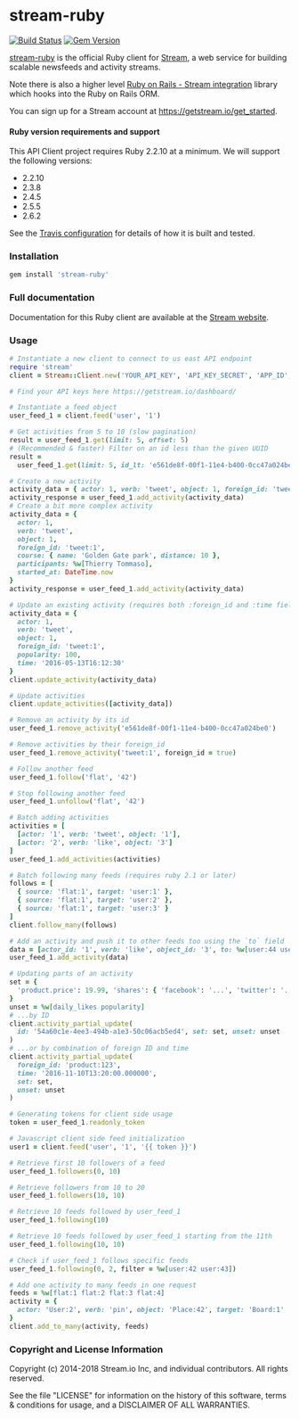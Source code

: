 # stream-ruby

[![Build Status](https://travis-ci.org/GetStream/stream-ruby.svg?branch=master)](https://travis-ci.org/GetStream/stream-ruby) [![Gem Version](https://badge.fury.io/rb/stream-ruby.svg)](http://badge.fury.io/rb/stream-ruby)

[stream-ruby](https://github.com/GetStream/stream-ruby) is the official Ruby client for [Stream](https://getstream.io/), a web service for building scalable newsfeeds and activity streams.

Note there is also a higher level [Ruby on Rails - Stream integration](https://github.com/getstream/stream-rails) library which hooks into the Ruby on Rails ORM.

You can sign up for a Stream account at https://getstream.io/get_started.

#### Ruby version requirements and support

This API Client project requires Ruby 2.2.10 at a minimum. We will support the following versions:

- 2.2.10
- 2.3.8
- 2.4.5
- 2.5.5
- 2.6.2

See the [Travis configuration](.travis.yml) for details of how it is built and tested.

### Installation

```bash
gem install 'stream-ruby'
```

### Full documentation

Documentation for this Ruby client are available at the [Stream website](https://getstream.io/docs/ruby/?language=ruby).

### Usage

```ruby
# Instantiate a new client to connect to us east API endpoint
require 'stream'
client = Stream::Client.new('YOUR_API_KEY', 'API_KEY_SECRET', 'APP_ID', location: 'us-east')

# Find your API keys here https://getstream.io/dashboard/

# Instantiate a feed object
user_feed_1 = client.feed('user', '1')

# Get activities from 5 to 10 (slow pagination)
result = user_feed_1.get(limit: 5, offset: 5)
# (Recommended & faster) Filter on an id less than the given UUID
result =
  user_feed_1.get(limit: 5, id_lt: 'e561de8f-00f1-11e4-b400-0cc47a024be0')

# Create a new activity
activity_data = { actor: 1, verb: 'tweet', object: 1, foreign_id: 'tweet:1' }
activity_response = user_feed_1.add_activity(activity_data)
# Create a bit more complex activity
activity_data = {
  actor: 1,
  verb: 'tweet',
  object: 1,
  foreign_id: 'tweet:1',
  course: { name: 'Golden Gate park', distance: 10 },
  participants: %w[Thierry Tommaso],
  started_at: DateTime.now
}
activity_response = user_feed_1.add_activity(activity_data)

# Update an existing activity (requires both :foreign_id and :time fields)
activity_data = {
  actor: 1,
  verb: 'tweet',
  object: 1,
  foreign_id: 'tweet:1',
  popularity: 100,
  time: '2016-05-13T16:12:30'
}
client.update_activity(activity_data)

# Update activities
client.update_activities([activity_data])

# Remove an activity by its id
user_feed_1.remove_activity('e561de8f-00f1-11e4-b400-0cc47a024be0')

# Remove activities by their foreign_id
user_feed_1.remove_activity('tweet:1', foreign_id = true)

# Follow another feed
user_feed_1.follow('flat', '42')

# Stop following another feed
user_feed_1.unfollow('flat', '42')

# Batch adding activities
activities = [
  [actor: '1', verb: 'tweet', object: '1'],
  [actor: '2', verb: 'like', object: '3']
]
user_feed_1.add_activities(activities)

# Batch following many feeds (requires ruby 2.1 or later)
follows = [
  { source: 'flat:1', target: 'user:1' },
  { source: 'flat:1', target: 'user:2' },
  { source: 'flat:1', target: 'user:3' }
]
client.follow_many(follows)

# Add an activity and push it to other feeds too using the `to` field
data = [actor_id: '1', verb: 'like', object_id: '3', to: %w[user:44 user:45]]
user_feed_1.add_activity(data)

# Updating parts of an activity
set = {
  'product.price': 19.99, 'shares': { 'facebook': '...', 'twitter': '...' }
}
unset = %w[daily_likes popularity]
# ...by ID
client.activity_partial_update(
  id: '54a60c1e-4ee3-494b-a1e3-50c06acb5ed4', set: set, unset: unset
)
# ...or by combination of foreign ID and time
client.activity_partial_update(
  foreign_id: 'product:123',
  time: '2016-11-10T13:20:00.000000',
  set: set,
  unset: unset
)

# Generating tokens for client side usage
token = user_feed_1.readonly_token

# Javascript client side feed initialization
user1 = client.feed('user', '1', '{{ token }}')

# Retrieve first 10 followers of a feed
user_feed_1.followers(0, 10)

# Retrieve followers from 10 to 20
user_feed_1.followers(10, 10)

# Retrieve 10 feeds followed by user_feed_1
user_feed_1.following(10)

# Retrieve 10 feeds followed by user_feed_1 starting from the 11th
user_feed_1.following(10, 10)

# Check if user_feed_1 follows specific feeds
user_feed_1.following(0, 2, filter = %w[user:42 user:43])

# Add one activity to many feeds in one request
feeds = %w[flat:1 flat:2 flat:3 flat:4]
activity = {
  actor: 'User:2', verb: 'pin', object: 'Place:42', target: 'Board:1'
}
client.add_to_many(activity, feeds)
```

### Copyright and License Information

Copyright (c) 2014-2018 Stream.io Inc, and individual contributors. All rights reserved.

See the file "LICENSE" for information on the history of this software, terms & conditions for usage, and a DISCLAIMER OF ALL WARRANTIES.
